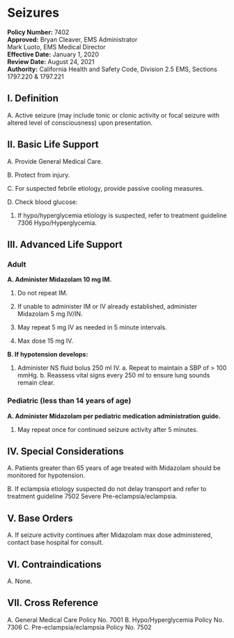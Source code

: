 # Seizures

**Policy Number:** 7402  
**Approved:** Bryan Cleaver, EMS Administrator  
Mark Luoto, EMS Medical Director  
**Effective Date:** January 1, 2020  
**Review Date:** August 24, 2021  
**Authority:** California Health and Safety Code, Division 2.5 EMS, Sections 1797.220 & 1797.221

## I. Definition

A. Active seizure (may include tonic or clonic activity or focal seizure with altered level of consciousness) upon presentation.

## II. Basic Life Support

A. Provide General Medical Care.

B. Protect from injury.

C. For suspected febrile etiology, provide passive cooling measures.

D. Check blood glucose:
1. If hypo/hyperglycemia etiology is suspected, refer to treatment guideline 7306 Hypo/Hyperglycemia.

## III. Advanced Life Support

### Adult

**A. Administer Midazolam 10 mg IM.**

1. Do not repeat IM.

2. If unable to administer IM or IV already established, administer Midazolam 5 mg IV/IN.

3. May repeat 5 mg IV as needed in 5 minute intervals.

4. Max dose 15 mg IV.

**B. If hypotension develops:**

1. Administer NS fluid bolus 250 ml IV.
   a. Repeat to maintain a SBP of > 100 mmHg.
   b. Reassess vital signs every 250 ml to ensure lung sounds remain clear.

### Pediatric (less than 14 years of age)

**A. Administer Midazolam per pediatric medication administration guide.**

1. May repeat once for continued seizure activity after 5 minutes.

## IV. Special Considerations

A. Patients greater than 65 years of age treated with Midazolam should be monitored for hypotension.

B. If eclampsia etiology suspected do not delay transport and refer to treatment guideline 7502 Severe Pre-eclampsia/eclampsia.

## V. Base Orders

A. If seizure activity continues after Midazolam max dose administered, contact base hospital for consult.

## VI. Contraindications

A. None.

## VII. Cross Reference

A. General Medical Care Policy No. 7001
B. Hypo/Hyperglycemia Policy No. 7306
C. Pre-eclampsia/eclampsia Policy No. 7502



